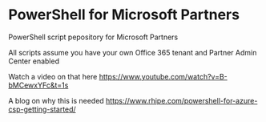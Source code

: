 # PowerShell for Microsoft Partners
PowerShell script pepository for Microsoft Partners

All scripts assume you have your own Office 365 tenant and Partner Admin Center enabled

Watch a video on that here 
https://www.youtube.com/watch?v=B-bMCewxYFc&t=1s

A blog on why this is needed
https://www.rhipe.com/powershell-for-azure-csp-getting-started/
